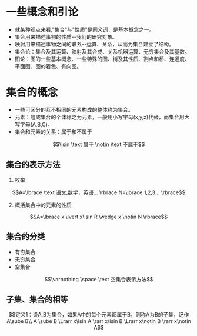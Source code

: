 # 一些概念和引论
- 就某种观点来看,"集合"与"性质"是同义词，是基本概念之一。
- 集合用来描述事物的性质--我们的研究对象。  
- 映射用来描述事物之间的联系--运算、关系，从而为集合建立了结构。  
- 集合论：集合及其运算、映射及其合成、关系机器运算、无穷集合及其基数。  
- 图论：图的一些基本概念、一些特殊的图、树及其性质、割点和桥、连通度、平面图、图的着色、有向图。  

# 集合的概念
- 一些可区分的互不相同的元素构成的整体称为集合。  
- 元素：组成集合的个体称之为元素，一般用小写字母(x,y,z)代替，而集合用大写字母(A,B,C)。  
- 集合和元素的关系：属于和不属于
```math
\isin \text 属于 \notin \text 不属于
```
## 集合的表示方法
1. 枚举
```math
A=\lbrace \text 语文,数学，英语... \rbrace  

N=\lbrace 1,2,3... \rbrace
```
2. 概括集合中的元素的性质
```math
A=\lbrace x \lvert x\isin R \wedge x \notin N \rbrace
```

## 集合的分类
- 有穷集合
- 无穷集合
- 空集合
```math
\varnothing \space \text 空集合表示方法
```

## 子集、集合的相等
```math
定义1：设A,B为集合，如果A中的每个元素都属于B，则称A为B的子集，记作A\sube B\\

A \sube B \Lrarr x\isin A \rarr x\isin B \Lrarr x\notin B \rarr x\notin A
```